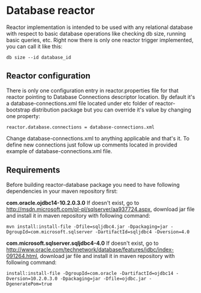 Database reactor
================
Reactor implementation is intended to be used with any relational database with respect to basic database operations like checking db size, running basic queries, etc.
Right now there is only one reactor trigger implemented, you can call it like this:

```
db size --id database_id
```

Reactor configuration
---------------------
There is only one configuration entry in reactor.properties file for that reactor pointing to Database Connections descriptor location. By default it's a database-connections.xml file located under etc folder of reactor-bootstrap distribution package but you can override it's value by changing one property:

```
reactor.database.connections = database-connections.xml
```

Change database-connections.xml to anything applicable and that's it. To define new connections just follow up comments located in provided example of database-connections.xml file.

Requirements
------------

Before building reactor-database package you need to have following dependencies in your maven repository first:

**com.oracle.ojdbc14-10.2.0.3.0**
If doesn't exist, go to http://msdn.microsoft.com/pl-pl/sqlserver/aa937724.aspx, download jar file and install it in maven repository with following command:

```
mvn install:install-file -Dfile=sqljdbc4.jar -Dpackaging=jar -DgroupId=com.microsoft.sqlserver -DartifactId=sqljdbc4 -Dversion=4.0
```

**com.microsoft.sqlserver.sqljdbc4-4.0**
If doesn't exist, go to http://www.oracle.com/technetwork/database/features/jdbc/index-091264.html, download jar file and install it in maven repository with following command:

```
install:install-file -DgroupId=com.oracle -DartifactId=ojdbc14 -Dversion=10.2.0.3.0 -Dpackaging=jar -Dfile=ojdbc.jar -DgeneratePom=true
```